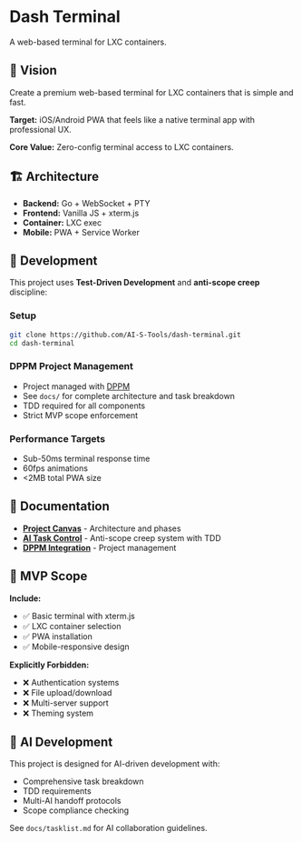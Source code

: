 # Dash Terminal

A web-based terminal for LXC containers.

## 🎯 Vision

Create a premium web-based terminal for LXC containers that is simple and fast.

**Target:** iOS/Android PWA that feels like a native terminal app with professional UX.

**Core Value:** Zero-config terminal access to LXC containers.

## 🏗️ Architecture

- **Backend:** Go + WebSocket + PTY
- **Frontend:** Vanilla JS + xterm.js
- **Container:** LXC exec
- **Mobile:** PWA + Service Worker

## 🚀 Development

This project uses **Test-Driven Development** and **anti-scope creep** discipline:

### Setup
```bash
git clone https://github.com/AI-S-Tools/dash-terminal.git
cd dash-terminal
```

### DPPM Project Management
- Project managed with [DPPM](https://github.com/AI-S-Tools/dppm)
- See `docs/` for complete architecture and task breakdown
- TDD required for all components
- Strict MVP scope enforcement

### Performance Targets
- Sub-50ms terminal response time
- 60fps animations
- <2MB total PWA size

## 📖 Documentation

- **[Project Canvas](docs/lxc-pwa.md)** - Architecture and phases
- **[AI Task Control](docs/tasklist.md)** - Anti-scope creep system with TDD
- **[DPPM Integration](docs.project.yaml)** - Project management

## 🎯 MVP Scope

**Include:**
- ✅ Basic terminal with xterm.js
- ✅ LXC container selection
- ✅ PWA installation
- ✅ Mobile-responsive design

**Explicitly Forbidden:**
- ❌ Authentication systems
- ❌ File upload/download
- ❌ Multi-server support
- ❌ Theming system

## 🤖 AI Development

This project is designed for AI-driven development with:
- Comprehensive task breakdown
- TDD requirements
- Multi-AI handoff protocols
- Scope compliance checking

See `docs/tasklist.md` for AI collaboration guidelines.